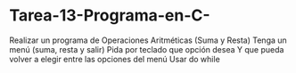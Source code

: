 # Tarea-13-Programa-en-C-
Realizar un programa de Operaciones Aritméticas (Suma y Resta)  Tenga un menú (suma, resta y salir)  Pida por teclado que opción desea   Y que pueda volver a elegir entre las opciones del menú  Usar do while

